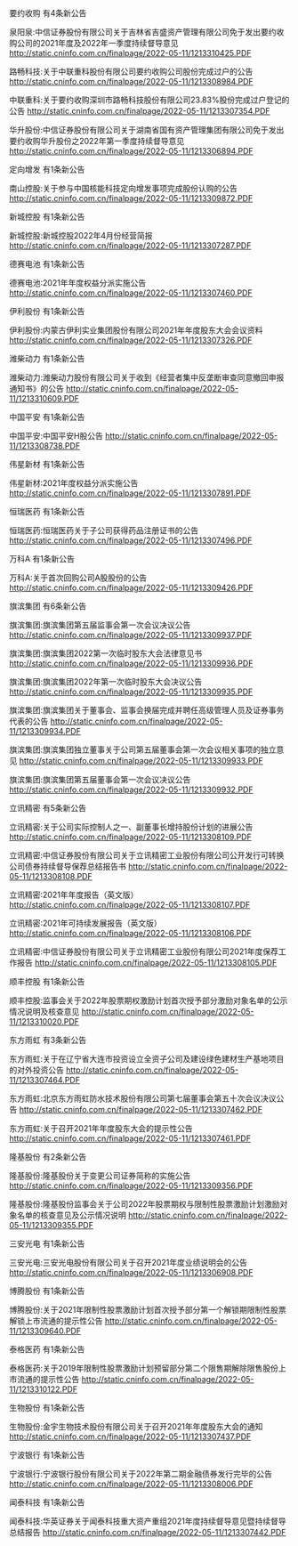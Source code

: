 要约收购 有4条新公告 

泉阳泉:中信证券股份有限公司关于吉林省吉盛资产管理有限公司免于发出要约收购公司的2021年度及2022年一季度持续督导意见 http://static.cninfo.com.cn/finalpage/2022-05-11/1213310425.PDF 

路畅科技:关于中联重科股份有限公司要约收购公司股份完成过户的公告 http://static.cninfo.com.cn/finalpage/2022-05-11/1213308984.PDF 

中联重科:关于要约收购深圳市路畅科技股份有限公司23.83%股份完成过户登记的公告 http://static.cninfo.com.cn/finalpage/2022-05-11/1213307354.PDF 

华升股份:中信证券股份有限公司关于湖南省国有资产管理集团有限公司免于发出要约收购华升股份之2022年第一季度持续督导意见 http://static.cninfo.com.cn/finalpage/2022-05-11/1213306894.PDF 

定向增发 有1条新公告 

南山控股:关于参与中国核能科技定向增发事项完成股份认购的公告 http://static.cninfo.com.cn/finalpage/2022-05-11/1213309872.PDF 

新城控股 有1条新公告 

新城控股:新城控股2022年4月份经营简报 http://static.cninfo.com.cn/finalpage/2022-05-11/1213307287.PDF 

德赛电池 有1条新公告 

德赛电池:2021年年度权益分派实施公告 http://static.cninfo.com.cn/finalpage/2022-05-11/1213307460.PDF 

伊利股份 有1条新公告 

伊利股份:内蒙古伊利实业集团股份有限公司2021年年度股东大会会议资料 http://static.cninfo.com.cn/finalpage/2022-05-11/1213307326.PDF 

潍柴动力 有1条新公告 

潍柴动力:潍柴动力股份有限公司关于收到《经营者集中反垄断审查同意撤回申报通知书》的公告 http://static.cninfo.com.cn/finalpage/2022-05-11/1213310609.PDF 

中国平安 有1条新公告 

中国平安:中国平安H股公告 http://static.cninfo.com.cn/finalpage/2022-05-11/1213308738.PDF 

伟星新材 有1条新公告 

伟星新材:2021年度权益分派实施公告 http://static.cninfo.com.cn/finalpage/2022-05-11/1213307891.PDF 

恒瑞医药 有1条新公告 

恒瑞医药:恒瑞医药关于子公司获得药品注册证书的公告 http://static.cninfo.com.cn/finalpage/2022-05-11/1213307496.PDF 

万科A 有1条新公告 

万科A:关于首次回购公司A股股份的公告 http://static.cninfo.com.cn/finalpage/2022-05-11/1213309426.PDF 

旗滨集团 有6条新公告 

旗滨集团:旗滨集团第五届监事会第一次会议决议公告 http://static.cninfo.com.cn/finalpage/2022-05-11/1213309937.PDF 

旗滨集团:旗滨集团2022第一次临时股东大会法律意见书 http://static.cninfo.com.cn/finalpage/2022-05-11/1213309936.PDF 

旗滨集团:旗滨集团2022年第一次临时股东大会决议公告 http://static.cninfo.com.cn/finalpage/2022-05-11/1213309935.PDF 

旗滨集团:旗滨集团关于董事会、监事会换届完成并聘任高级管理人员及证券事务代表的公告 http://static.cninfo.com.cn/finalpage/2022-05-11/1213309934.PDF 

旗滨集团:旗滨集团独立董事关于公司第五届董事会第一次会议相关事项的独立意见 http://static.cninfo.com.cn/finalpage/2022-05-11/1213309933.PDF 

旗滨集团:旗滨集团第五届董事会第一次会议决议公告 http://static.cninfo.com.cn/finalpage/2022-05-11/1213309932.PDF 

立讯精密 有5条新公告 

立讯精密:关于公司实际控制人之一、副董事长增持股份计划的进展公告 http://static.cninfo.com.cn/finalpage/2022-05-11/1213308109.PDF 

立讯精密:中信证券股份有限公司关于立讯精密工业股份有限公司公开发行可转换公司债券持续督导保荐总结报告书 http://static.cninfo.com.cn/finalpage/2022-05-11/1213308108.PDF 

立讯精密:2021年年度报告（英文版） http://static.cninfo.com.cn/finalpage/2022-05-11/1213308107.PDF 

立讯精密:2021年可持续发展报告（英文版） http://static.cninfo.com.cn/finalpage/2022-05-11/1213308106.PDF 

立讯精密:中信证券股份有限公司关于立讯精密工业股份有限公司2021年度保荐工作报告 http://static.cninfo.com.cn/finalpage/2022-05-11/1213308105.PDF 

顺丰控股 有1条新公告 

顺丰控股:监事会关于2022年股票期权激励计划首次授予部分激励对象名单的公示情况说明及核查意见 http://static.cninfo.com.cn/finalpage/2022-05-11/1213310020.PDF 

东方雨虹 有3条新公告 

东方雨虹:关于在辽宁省大连市投资设立全资子公司及建设绿色建材生产基地项目的对外投资公告 http://static.cninfo.com.cn/finalpage/2022-05-11/1213307464.PDF 

东方雨虹:北京东方雨虹防水技术股份有限公司第七届董事会第五十次会议决议公告 http://static.cninfo.com.cn/finalpage/2022-05-11/1213307462.PDF 

东方雨虹:关于召开2021年年度股东大会的提示性公告 http://static.cninfo.com.cn/finalpage/2022-05-11/1213307461.PDF 

隆基股份 有2条新公告 

隆基股份:隆基股份关于变更公司证券简称的实施公告 http://static.cninfo.com.cn/finalpage/2022-05-11/1213309356.PDF 

隆基股份:隆基股份监事会关于公司2022年股票期权与限制性股票激励计划激励对象名单的核查意见及公示情况说明 http://static.cninfo.com.cn/finalpage/2022-05-11/1213309355.PDF 

三安光电 有1条新公告 

三安光电:三安光电股份有限公司关于召开2021年度业绩说明会的公告 http://static.cninfo.com.cn/finalpage/2022-05-11/1213306908.PDF 

博腾股份 有1条新公告 

博腾股份:关于2021年限制性股票激励计划首次授予部分第一个解锁期限制性股票解锁上市流通的提示性公告 http://static.cninfo.com.cn/finalpage/2022-05-11/1213309640.PDF 

泰格医药 有1条新公告 

泰格医药:关于2019年限制性股票激励计划预留部分第二个限售期解除限售股份上市流通的提示性公告 http://static.cninfo.com.cn/finalpage/2022-05-11/1213310122.PDF 

生物股份 有1条新公告 

生物股份:金宇生物技术股份有限公司关于召开2021年年度股东大会的通知 http://static.cninfo.com.cn/finalpage/2022-05-11/1213307437.PDF 

宁波银行 有1条新公告 

宁波银行:宁波银行股份有限公司关于2022年第二期金融债券发行完毕的公告 http://static.cninfo.com.cn/finalpage/2022-05-11/1213308006.PDF 

闻泰科技 有1条新公告 

闻泰科技:华英证券关于闻泰科技重大资产重组2021年度持续督导意见暨持续督导总结报告 http://static.cninfo.com.cn/finalpage/2022-05-11/1213307442.PDF 

